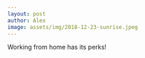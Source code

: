 ```yaml
---
layout: post
author: Alex
image: assets/img/2018-12-23-sunrise.jpeg
---
```


Working from home has its perks!
